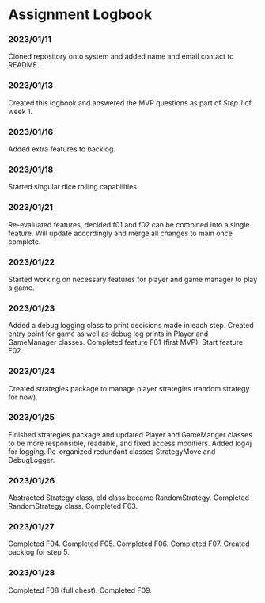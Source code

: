 # Assignment Logbook

### 2023/01/11
Cloned repository onto system and added name and email contact to README.

### 2023/01/13
Created this logbook and answered the MVP questions as part of *Step 1* of week 1.

### 2023/01/16
Added extra features to backlog.

### 2023/01/18
Started singular dice rolling capabilities.

### 2023/01/21
Re-evaluated features, decided f01 and f02 can be combined into a single feature.
Will update accordingly and merge all changes to main once complete.

### 2023/01/22
Started working on necessary features for player and game manager to play a game.

### 2023/01/23
Added a debug logging class to print decisions made in each step. Created entry point
for game as well as debug log prints in Player and GameManager classes. Completed
feature F01 (first MVP). Start feature F02.

### 2023/01/24
Created strategies package to manage player strategies (random strategy for now).

### 2023/01/25
Finished strategies package and updated Player and GameManger classes to be more
responsible, readable, and fixed access modifiers. Added log4j for logging.
Re-organized redundant classes StrategyMove and DebugLogger.

### 2023/01/26
Abstracted Strategy class, old class became RandomStrategy. Completed RandomStrategy
class. Completed F03.

### 2023/01/27
Completed F04. Completed F05. Completed F06. Completed F07. Created backlog for step 5.

### 2023/01/28
Completed F08 (full chest). Completed F09.
